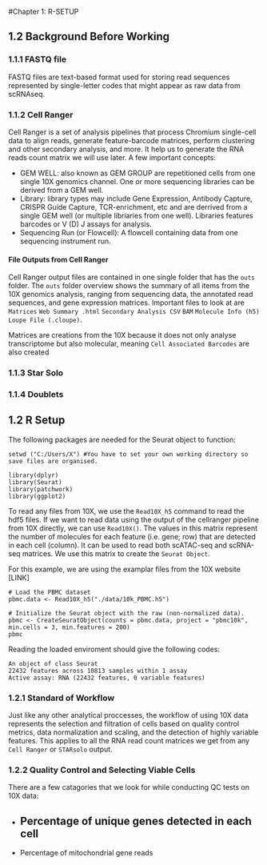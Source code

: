 #Chapter 1: R-SETUP
## 1.2 Background Before Working
### 1.1.1 FASTQ file
FASTQ files are text-based format used for storing read sequences represented by single-letter codes that might appear as raw data from scRNAseq. 

### 1.1.2 Cell Ranger
Cell Ranger is a set of analysis pipelines that process Chromium single-cell data to align reads, generate feature-barcode matrices, perform clustering and other secondary analysis, and more. It help us to generate the RNA reads count matrix we will use later. A few important concepts:
- GEM WELL: also known as GEM GROUP are repetitioned cells from one single 10X genomics channel. One or more sequencing libraries can be derived from a GEM well. 
- Library: library types may include Gene Expression, Antibody Capture, CRISPR Guide Capture, TCR-enrichment, etc and are derrived from a single GEM well (or multiple libriaries from one well). Libraries features barcodes or V (D) J assays for analysis. 
- Sequencing Run (or Flowcell): A flowcell containing data from one sequencing instrument run.

#### File Outputs from Cell Ranger
Cell Ranger output files are contained in one single folder that has the ```outs``` folder. The ```outs``` folder overview shows the summary of all items from the 10X genomics analysis, ranging from sequencing data, the annotated read sequences, and gene expression matrices. Important files to look at are ```Matrices``` ```Web Summary .html``` ```Secondary Analysis CSV``` ```BAM``` ```Molecule Info (h5)``` ```Loupe File (.cloupe)```. 

Matrices are creations from the 10X because it does not only analyse transcriptome but also molecular, meaning ```Cell Associated Barcodes``` are also created 

### 1.1.3 Star Solo

### 1.1.4 Doublets




## 1.2 R Setup
The following packages are needed for the Seurat object to function:
```
setwd ("C:/Users/X") #You have to set your own working directory so save files are organised.

library(dplyr)
library(Seurat)
library(patchwork)
library(ggplot2)
```

To read any files from 10X, we use the ```Read10X_h5``` command to read the hdf5 files. If we want to read data using the output of the cellranger pipeline from 10X directly, we can use ```Read10X()```. The values in this matrix represent the number of molecules for each feature (i.e. gene; row) that are detected in each cell (column). It can be used to read both scATAC-seq and scRNA-seq matrices. We use this matrix to create the ```Seurat Object```. 

For this example, we are using the examplar files from the 10X website [LINK]
```
# Load the PBMC dataset
pbmc.data <- Read10X_h5("./data/10k_PBMC.h5")

# Initialize the Seurat object with the raw (non-normalized data).
pbmc <- CreateSeuratObject(counts = pbmc.data, project = "pbmc10k", min.cells = 3, min.features = 200)
pbmc
```
Reading the loaded enviroment should give the following codes:
```
An object of class Seurat 
22432 features across 10813 samples within 1 assay 
Active assay: RNA (22432 features, 0 variable features)
```

### 1.2.1 Standard of Workflow
Just like any other analytical proccesses, the workflow of using 10X data represents the selection and filtration of cells based on quality control metrics, data normalization and scaling, and the detection of highly variable features. This applies to all the RNA read count matrices we get from any ```Cell Ranger``` or ```STARsolo``` output. 

### 1.2.2 Quality Control and Selecting Viable Cells
There are a few catagories that we look for while conducting QC tests on 10X data:
- Percentage of unique genes detected in each cell
  - 
- Percentage of mitochondrial gene reads
